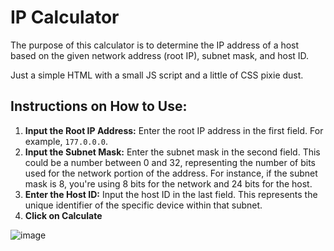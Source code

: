 # IP Calculator
The purpose of this calculator is to determine the IP address of a host based on the given network address (root IP), subnet mask, and host ID.

Just a simple HTML with a small JS script and a little of CSS pixie dust.

## Instructions on How to Use:

1. **Input the Root IP Address:** Enter the root IP address in the first field. For example, `177.0.0.0`.
2. **Input the Subnet Mask:** Enter the subnet mask in the second field. This could be a number between 0 and 32, representing the number of bits used for the network portion of the address. For instance, if the subnet mask is 8, you're using 8 bits for the network and 24 bits for the host.
3. **Enter the Host ID:** Input the host ID in the last field. This represents the unique identifier of the specific device within that subnet.
4. **Click on Calculate**

![image](https://github.com/JapArt/ipcalculator/assets/1464121/05ff3d9a-6948-432f-b483-e8e57161221b)

